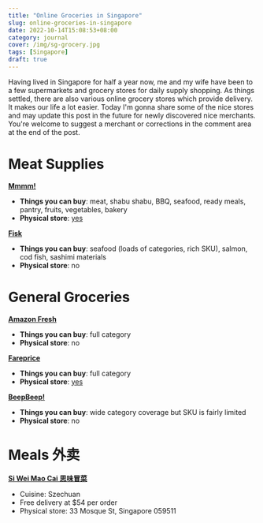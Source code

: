 ```yaml
---
title: "Online Groceries in Singapore"
slug: online-groceries-in-singapore
date: 2022-10-14T15:08:53+08:00
category: journal
cover: /img/sg-grocery.jpg
tags: [Singapore]
draft: true
---
```


Having lived in Singapore for half a year now, me and my wife have been to a few supermarkets and grocery stores for  daily supply shopping. As things settled, there are also various online grocery stores which provide delivery. It makes our life a lot easier. Today I'm gonna share some of the nice stores and may update this post in the future for newly discovered nice merchants. You're welcome to suggest a merchant or corrections in the comment area at the end of the post.

# Meat Supplies

**[Mmmm!](https://mmmm.com.sg)**

- **Things you can buy**: meat, shabu shabu, BBQ, seafood, ready meals, pantry, fruits, vegetables, bakery
- **Physical store**: [yes](https://mmmm.com.sg/stores)

**[Fisk](https://fisk.com.sg/)**

- **Things you can buy**: seafood (loads of categories, rich SKU), salmon, cod fish, sashimi materials
- **Physical store**: no

# General Groceries

**[Amazon Fresh](https://www.amazon.sg/alm/storefront)**

- **Things you can buy**: full category
- **Physical store**: no

**[Fareprice](https://www.fairprice.com.sg/)**

- **Things you can buy**: full category
- **Physical store**: [yes](https://www.fairprice.com.sg/store-locator)

**[BeepBeep!](https://beepbeepmart.com/en-sg/)**

- **Things you can buy**: wide category coverage but SKU is fairly limited
- **Physical store**: no

# Meals 外卖

**[Si Wei Mao Cai 思味冒菜](https://siweimaocai.meuu.online)**

- Cuisine: Szechuan
- Free delivery at $54 per order
- Physical store: 33 Mosque St, Singapore 059511
